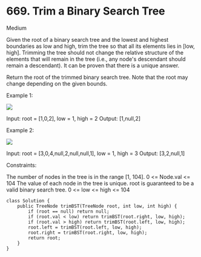 # 669. Trim a Binary Search Tree

Medium

Given the root of a binary search tree and the lowest and highest boundaries as low and high, trim the tree so that all its elements lies in [low, high]. Trimming the tree should not change the relative structure of the elements that will remain in the tree (i.e., any node's descendant should remain a descendant). It can be proven that there is a unique answer.

Return the root of the trimmed binary search tree. Note that the root may change depending on the given bounds.

 

Example 1:

![](https://assets.leetcode.com/uploads/2020/09/09/trim1.jpg)

Input: root = [1,0,2], low = 1, high = 2
Output: [1,null,2]

Example 2:

![](https://assets.leetcode.com/uploads/2020/09/09/trim2.jpg)

Input: root = [3,0,4,null,2,null,null,1], low = 1, high = 3
Output: [3,2,null,1]
 

Constraints:

The number of nodes in the tree is in the range [1, 104].
0 <= Node.val <= 104
The value of each node in the tree is unique.
root is guaranteed to be a valid binary search tree.
0 <= low <= high <= 104


```
class Solution {
    public TreeNode trimBST(TreeNode root, int low, int high) {
        if (root == null) return null;
        if (root.val < low) return trimBST(root.right, low, high);
        if (root.val > high) return trimBST(root.left, low, high);
        root.left = trimBST(root.left, low, high);
        root.right = trimBST(root.right, low, high);
        return root;
    }
}
```
